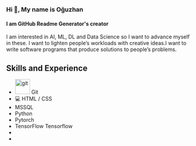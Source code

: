 ### Hi 👋, My name is Oğuzhan
#### I am GitHub Readme Generator's creator


I am interested in AI, ML, DL and Data Science so I want to advance myself in these. I want to lighten people’s workloads with creative ideas.I want to write software programs that produce solutions to people’s problems.

## Skills and Experience
* [<img src='https://cdn.jsdelivr.net/npm/simple-icons@3.0.1/icons/git.svg' alt='git' height='40'>](https://www.flaticon.com/premium-icon/git_4494740?term=git&page=1&position=2&page=1&position=2&related_id=4494740&origin=style#)  Git 
* :computer: HTML / CSS
* MSSQL
* Python
* Pytorch
* TensorFlow Tensorflow
*
*

